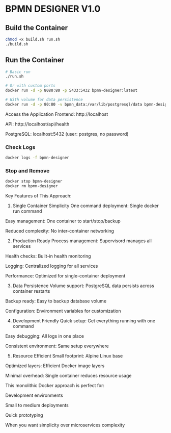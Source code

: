 # BPMN DESIGNER V1.0

## Build the Container

```bash
chmod +x build.sh run.sh
./build.sh
```

## Run the Container


```bash
# Basic run
./run.sh

# Or with custom ports
docker run -d -p 8080:80 -p 5433:5432 bpmn-designer:latest

# With volume for data persistence
docker run -d -p 80:80 -v bpmn_data:/var/lib/postgresql/data bpmn-designer:latest
```

Access the Application
Frontend: http://localhost

API: http://localhost/api/health

PostgreSQL: localhost:5432 (user: postgres, no password)



### Check Logs
```bash
docker logs -f bpmn-designer
```

### Stop and Remove
```bash
docker stop bpmn-designer
docker rm bpmn-designer
```

Key Features of This Approach:
1. Single Container Simplicity
One command deployment: Single docker run command

Easy management: One container to start/stop/backup

Reduced complexity: No inter-container networking

2. Production Ready
Process management: Supervisord manages all services

Health checks: Built-in health monitoring

Logging: Centralized logging for all services

Performance: Optimized for single-container deployment

3. Data Persistence
Volume support: PostgreSQL data persists across container restarts

Backup ready: Easy to backup database volume

Configuration: Environment variables for customization

4. Development Friendly
Quick setup: Get everything running with one command

Easy debugging: All logs in one place

Consistent environment: Same setup everywhere

5. Resource Efficient
Small footprint: Alpine Linux base

Optimized layers: Efficient Docker image layers

Minimal overhead: Single container reduces resource usage

This monolithic Docker approach is perfect for:

Development environments

Small to medium deployments

Quick prototyping

When you want simplicity over microservices complexity